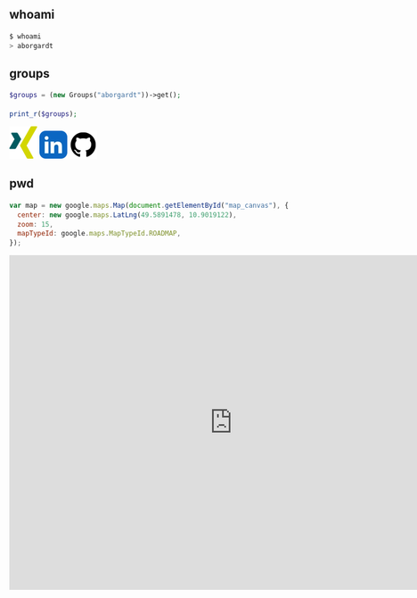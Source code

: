 ## whoami

```bash
$ whoami
> aborgardt

```

## groups

```php
$groups = (new Groups("aborgardt"))->get();

print_r($groups);
```

[![xing](files/xing.webp)](https://www.xing.com/profile/Alexander_Borgardt2)
[![linkedin](files/linkedin.webp)](https://www.linkedin.com/in/alexander-borgardt-b053462b3/)
[![github](files/github.webp)](https://github.com/b1tray3r)

## pwd

```js
var map = new google.maps.Map(document.getElementById("map_canvas"), {
  center: new google.maps.LatLng(49.5891478, 10.9019122),
  zoom: 15,
  mapTypeId: google.maps.MapTypeId.ROADMAP,
});
```

<iframe src="https://www.google.com/maps/embed?pb=!1m18!1m12!1m3!1d82766.59528354293!2d10.901912198384185!3d49.58914778158391!2m3!1f0!2f0!3f0!3m2!1i1024!2i768!4f13.1!3m3!1m2!1s0x47a1f8c7d57c34a1%3A0x41eda32beb5c7d0!2sErlangen!5e0!3m2!1sde!2sde!4v1714309871134!5m2!1sde!2sde" width="800" height="600" style="border:0;" allowfullscreen="" loading="lazy" referrerpolicy="no-referrer-when-downgrade"></iframe>
